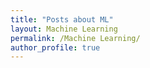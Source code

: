 ```yaml
---
title: "Posts about ML"
layout: Machine Learning
permalink: /Machine Learning/
author_profile: true
---
```

